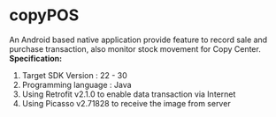 # copyPOS
An Android based native application provide feature to record sale and purchase transaction, also monitor stock movement for Copy Center.<br>
**Specification:**<br>
1. Target SDK Version : 22 - 30
2. Programming language : Java
3. Using Retrofit v2.1.0 to enable data transaction via Internet
4. Using Picasso v2.71828 to receive the image from server
